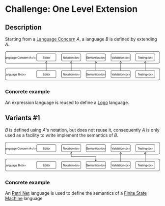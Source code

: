 # Challenge: One Level Extension

## Description

Starting from a [Language Concern](../../benchmark/vocabulary.md#language-concern)
*A*, a language *B* is defined by extending *A*.


![One Level Extension Schema](./one-level-extension.svg)

### Concrete example

An expression language is reused to define a
[Logo](https://en.wikipedia.org/wiki/Logo_%28programming_language%29) language.

## Variants \#1

*B* is defined using *A*'s notation, but does not reuse it, consequently *A* is
only used as a facility to write implement the semantics of *B*.

![One Level Extension Schema - Variant 1](./one-level-extension-variant1.svg)

### Concrete example

An [Petri Net](https://en.wikipedia.org/wiki/Petri_net) language is used to
define the semantics of a
[Finite State Machine](https://en.wikipedia.org/wiki/Finite-state_machine)
language

